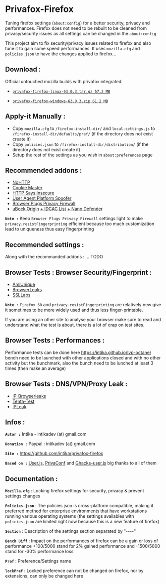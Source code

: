 # Privafox-Firefox
Tuning firefox settings (`about:config`) for a better security, privacy and performances. Firefox does not need to be rebuilt to be cleaned from privacy/security issues as all settings can be changed in the `about:config` 

This project aim to fix security/privacy issues related to firefox and also tune it to gain some speed performances. It uses `mozilla.cfg` and `policies.json` to have the changes applied to firefox...

Download :
----------

Official untouched mozilla builds with privafox integrated

- [`privafox-firefox-linux-63.0.3.tar.gz 57.3 MB`](https://github.com/intika/privafox-firefox/releases/download/v63.0.3/privafox-firefox-linux-63.0.3.tar.gz)

- [`privafox-firefox-windows-63.0.3.zip 61.2 MB`](https://github.com/intika/privafox-firefox/releases/download/v63.0.3/privafox-firefox-windows-63.0.3.zip)

Apply-it Manually :
-------------------
- Copy `mozilla.cfg` to `/firefox-install-dir/` and `local-settings.js` to `/firefox-install-dir/defaults/pref/` (if the directory does not exist create it)
- Copy `policies.json` to `/firefox-install-dir/distribution/` (if the directory does not exist create it)
- Setup the rest of the settings as you wish in `about:preferences` page  

Recommended addons :
--------------------

- [NoHTTP](https://addons.mozilla.org/en-US/firefox/addon/nohttp)
- [Cookie Master](https://addons.mozilla.org/en-US/firefox/addon/cookiemaster/)
- [HTTP Says Insecure](https://addons.mozilla.org/en-US/firefox/addon/http-says-insecure)
- [User Agent Platform Spoofer](https://addons.mozilla.org/en-US/firefox/addon/user-agent-platform-spoofer/)
- [Browser Plugs Privacy Firewall](https://addons.mozilla.org/en-US/firefox/addon/browser-plugs-privacy-firewall/)
- [uBock Origin](https://addons.mozilla.org/en-US/firefox/addon/ublock-origin/) [+ IDCAC List](https://www.i-dont-care-about-cookies.eu/) [+ Nano Defender](https://jspenguin2017.github.io/uBlockProtector/#extra-installation-steps-for-ublock-origin)

**`Note :`** Keep `Browser Plugs Privacy Firewall` settings light to make `privacy.resistFingerprinting` efficient because too much customization lead to uniqueness thus easy fingerprinting

Recommended settings :
----------------------
Along with the recommanded addons : ...
TODO

Browser Tests : Browser Security/Fingerprint : 
----------------------------------------------
- [AmiUnique](https://amiunique.org/fp)
- [BrowserLeaks](https://browserleaks.com/)
- [SSLLabs](https://www.ssllabs.com/ssltest/viewMyClient.html)

**`Note :`** `Firefox 60` and `privacy.resistFingerprinting` are relatively new give it sometimes to be more widely used and thus less finger-printable.

If you are using an other site to analyse your browser make sure to read and understand what the test is about, there is a lot of crap on test sites.

Browser Tests : Performances :
------------------------------
Performance tests can be done here https://intika.github.io/lvp-octane/ bench need to be launched with other applications closed and with no other activity but the bunchmark, also the bunch need to be lunched at least 3 times (then make an average)

Browser Tests : DNS/VPN/Proxy Leak :
------------------------------------
- [IP-Browserleaks](https://browserleaks.com/ip)
- [Tenta-Test](https://tenta.com/test/)
- [IPLeak](https://ipleak.net/)

Infos :
-------

**`Autor :`** Intika - intikadev (at) gmail.com

**`Donation :`** Paypal : intikadev (at) gmail.com

**`Site :`** https://github.com/intika/privafox-firefox

**`Based on :`** [User.js](https://github.com/pyllyukko/user.js/), [PrivaConf](https://addons.mozilla.org/en-US/firefox/addon/privaconf/) and [Ghacks-user.js](https://github.com/ghacksuserjs/ghacks-user.js) big thanks to all of them

Documentation :
---------------

**`Mozilla.cfg`** : Locking firefox settings for security, privacy & prevent settings changes 

**`Policies.json`** : The policies.json is cross-platform compatible, making it preferred method for enterprise environments that have workstations running various operating systems (the settings availables with `policies.json` are limited right now because this is a new feature of firefox)

**`Section`** : Description of the settings section separated by "----"

**`Bench Diff`** : Impact on the performances of firefox can be a gain or loss of performance +100/5000 stand for 2% gained performance and -1500/5000 stand for -30% performance loss
               
**`Pref`** : Preference/Settings name

**`lockPref`** : Locked preference can not be changed on firefox, nor by extensions, can only be changed here
